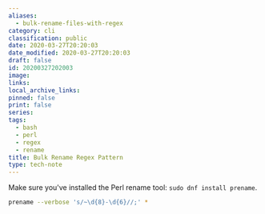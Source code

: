 ```yaml
---
aliases:
  - bulk-rename-files-with-regex
category: cli
classification: public
date: 2020-03-27T20:20:03
date_modified: 2020-03-27T20:20:03
draft: false
id: 20200327202003
image: 
links: 
local_archive_links: 
pinned: false
print: false
series: 
tags:
  - bash
  - perl
  - regex
  - rename
title: Bulk Rename Regex Pattern
type: tech-note
---
```


Make sure you've installed the Perl rename tool: `sudo dnf install prename`.

```sh
prename --verbose 's/~\d{8}-\d{6}//;' *
```